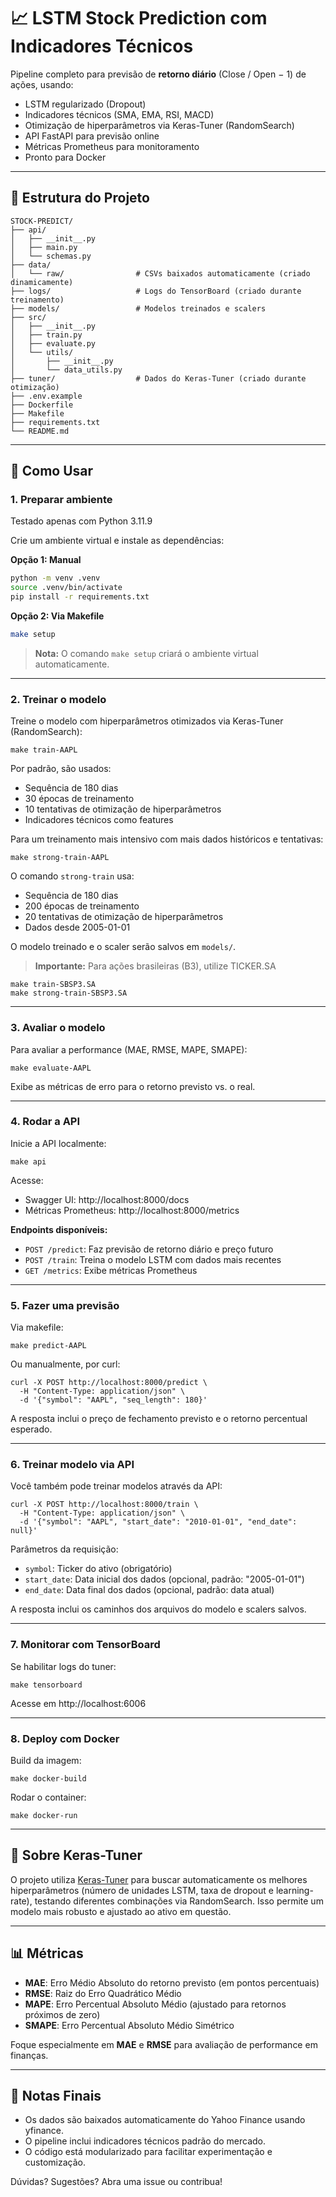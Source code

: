 # 📈 LSTM Stock Prediction com Indicadores Técnicos

Pipeline completo para previsão de **retorno diário** (Close / Open − 1) de ações, usando:
- LSTM regularizado (Dropout)
- Indicadores técnicos (SMA, EMA, RSI, MACD)
- Otimização de hiperparâmetros via Keras-Tuner (RandomSearch)
- API FastAPI para previsão online
- Métricas Prometheus para monitoramento
- Pronto para Docker

---

## 📁 Estrutura do Projeto

```
STOCK-PREDICT/
├── api/
│   ├── __init__.py
│   ├── main.py
│   └── schemas.py
├── data/
│   └── raw/                # CSVs baixados automaticamente (criado dinamicamente)
├── logs/                   # Logs do TensorBoard (criado durante treinamento)
├── models/                 # Modelos treinados e scalers
├── src/
│   ├── __init__.py
│   ├── train.py
│   ├── evaluate.py
│   └── utils/
│       ├── __init__.py
│       └── data_utils.py
├── tuner/                  # Dados do Keras-Tuner (criado durante otimização)
├── .env.example
├── Dockerfile
├── Makefile
├── requirements.txt
└── README.md
```

---

## 🚀 Como Usar

### 1. Preparar ambiente

Testado apenas com Python 3.11.9

Crie um ambiente virtual e instale as dependências:

**Opção 1: Manual**
```bash
python -m venv .venv
source .venv/bin/activate
pip install -r requirements.txt
```

**Opção 2: Via Makefile**
```bash
make setup
```

> **Nota:** O comando `make setup` criará o ambiente virtual automaticamente.

---

### 2. Treinar o modelo

Treine o modelo com hiperparâmetros otimizados via Keras-Tuner (RandomSearch):

    make train-AAPL

Por padrão, são usados:
- Sequência de 180 dias
- 30 épocas de treinamento
- 10 tentativas de otimização de hiperparâmetros
- Indicadores técnicos como features

Para um treinamento mais intensivo com mais dados históricos e tentativas:

    make strong-train-AAPL

O comando `strong-train` usa:
- Sequência de 180 dias
- 200 épocas de treinamento
- 20 tentativas de otimização de hiperparâmetros
- Dados desde 2005-01-01

O modelo treinado e o scaler serão salvos em `models/`.

> **Importante:** Para ações brasileiras (B3), utilize TICKER.SA

    make train-SBSP3.SA
    make strong-train-SBSP3.SA

---

### 3. Avaliar o modelo

Para avaliar a performance (MAE, RMSE, MAPE, SMAPE):

    make evaluate-AAPL

Exibe as métricas de erro para o retorno previsto vs. o real.

---

### 4. Rodar a API

Inicie a API localmente:

    make api

Acesse:
- Swagger UI: http://localhost:8000/docs
- Métricas Prometheus: http://localhost:8000/metrics

**Endpoints disponíveis:**
- `POST /predict`: Faz previsão de retorno diário e preço futuro
- `POST /train`: Treina o modelo LSTM com dados mais recentes
- `GET /metrics`: Exibe métricas Prometheus

---

### 5. Fazer uma previsão

Via makefile:

    make predict-AAPL

Ou manualmente, por curl:

    curl -X POST http://localhost:8000/predict \
      -H "Content-Type: application/json" \
      -d '{"symbol": "AAPL", "seq_length": 180}'

A resposta inclui o preço de fechamento previsto e o retorno percentual esperado.

---

### 6. Treinar modelo via API

Você também pode treinar modelos através da API:

    curl -X POST http://localhost:8000/train \
      -H "Content-Type: application/json" \
      -d '{"symbol": "AAPL", "start_date": "2010-01-01", "end_date": null}'

Parâmetros da requisição:
- `symbol`: Ticker do ativo (obrigatório)
- `start_date`: Data inicial dos dados (opcional, padrão: "2005-01-01")
- `end_date`: Data final dos dados (opcional, padrão: data atual)

A resposta inclui os caminhos dos arquivos do modelo e scalers salvos.

---

### 7. Monitorar com TensorBoard

Se habilitar logs do tuner:

    make tensorboard

Acesse em http://localhost:6006

---

### 8. Deploy com Docker

Build da imagem:

    make docker-build

Rodar o container:

    make docker-run

---

## 🧠 Sobre Keras-Tuner

O projeto utiliza [Keras-Tuner](https://keras.io/keras_tuner/) para buscar automaticamente os melhores hiperparâmetros (número de unidades LSTM, taxa de dropout e learning-rate), testando diferentes combinações via RandomSearch. Isso permite um modelo mais robusto e ajustado ao ativo em questão.

---

## 📊 Métricas

- **MAE**: Erro Médio Absoluto do retorno previsto (em pontos percentuais)
- **RMSE**: Raiz do Erro Quadrático Médio
- **MAPE**: Erro Percentual Absoluto Médio (ajustado para retornos próximos de zero)
- **SMAPE**: Erro Percentual Absoluto Médio Simétrico

Foque especialmente em **MAE** e **RMSE** para avaliação de performance em finanças.

---

## 📌 Notas Finais

- Os dados são baixados automaticamente do Yahoo Finance usando yfinance.
- O pipeline inclui indicadores técnicos padrão do mercado.
- O código está modularizado para facilitar experimentação e customização.

Dúvidas? Sugestões? Abra uma issue ou contribua!
